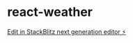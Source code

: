 # react-weather

[Edit in StackBlitz next generation editor ⚡️](https://stackblitz.com/~/github.com/Abishega/react-weather)